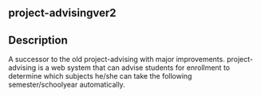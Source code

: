 ## project-advisingver2

## Description

A successor to the old project-advising with major improvements. project-advising is a web system
that can advise students for enrollment to determine which subjects he/she can take the
following semester/schoolyear automatically.
